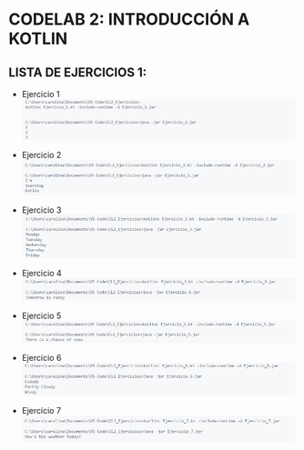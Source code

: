 # CODELAB 2: INTRODUCCIÓN A KOTLIN

## LISTA DE EJERCICIOS 1:
- Ejercicio 1
  ![Ejercicio 1](Imagenes/imagen_1.png)

- Ejercicio 2
  ![Ejercicio 1](Imagenes/imagen_2.png)

- Ejercicio 3
  ![Ejercicio 1](Imagenes/imagen_3.png)

- Ejercicio 4
  ![Ejercicio 1](Imagenes/imagen_4.png)

- Ejercicio 5
  ![Ejercicio 1](Imagenes/imagen_5.png)

- Ejercicio 6
  ![Ejercicio 1](Imagenes/imagen_6.png)

- Ejercicio 7
  ![Ejercicio 1](Imagenes/imagen_7.png)